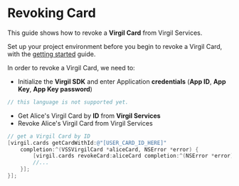 # Revoking Card

This guide shows how to revoke a **Virgil Card** from Virgil Services.

Set up your project environment before you begin to revoke a Virgil Card, with the [getting started](/docs/objectivec/guides/configuration/client.md) guide.

In order to revoke a Virgil Card, we need to:

- Initialize the **Virgil SDK** and enter Application **credentials** (**App ID**, **App Key**, **App Key password**)

```objectivec
// this language is not supported yet.
```

- Get Alice's Virgil Card by **ID** from **Virgil Services**
- Revoke Alice's Virgil Card from Virgil Services

```objectivec
// get a Virgil Card by ID
[virgil.cards getCardWithId:@"[USER_CARD_ID_HERE]"
	completion:^(VSSVirgilCard *aliceCard, NSError *error) {
		[virgil.cards revokeCard:aliceCard completion:^(NSError *error) {
		//...
	}];
}];
```
